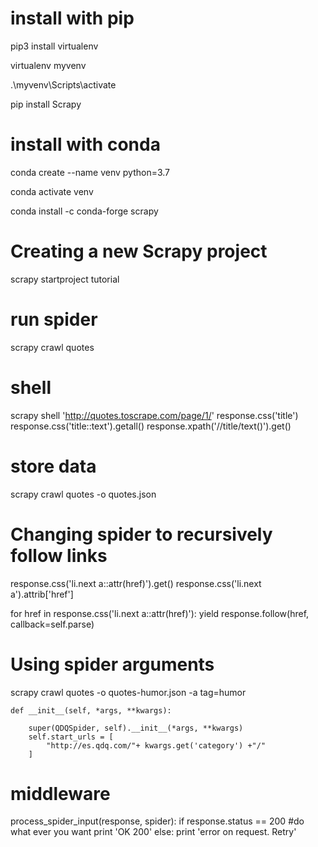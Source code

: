 

# install with pip
pip3 install virtualenv

virtualenv myvenv

.\myvenv\Scripts\activate

pip install Scrapy

# install with conda
conda create --name venv python=3.7

conda activate venv

conda install -c conda-forge scrapy

# Creating a new Scrapy project

scrapy startproject tutorial

# run spider

scrapy crawl quotes

# shell

scrapy shell 'http://quotes.toscrape.com/page/1/'
response.css('title')
response.css('title::text').getall()
response.xpath('//title/text()').get()

# store data

scrapy crawl quotes -o quotes.json

# Changing spider to recursively follow links

response.css('li.next a::attr(href)').get()
response.css('li.next a').attrib['href']

for href in response.css('li.next a::attr(href)'):
    yield response.follow(href, callback=self.parse)

# Using spider arguments

scrapy crawl quotes -o quotes-humor.json -a tag=humor

    def __init__(self, *args, **kwargs):

        super(QDQSpider, self).__init__(*args, **kwargs)
        self.start_urls = [
            "http://es.qdq.com/"+ kwargs.get('category') +"/"
        ]

# middleware

process_spider_input(response, spider):
    if response.status == 200
        #do what ever you want
        print 'OK 200'
    else: 
    	print 'error on request. Retry'